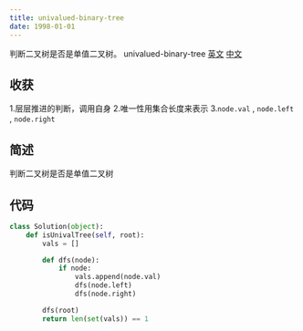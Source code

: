 ```yaml
---
title: univalued-binary-tree
date: 1998-01-01
---
```

判断二叉树是否是单值二叉树。
univalued-binary-tree [英文](https://leetcode.com/problems/univalued-binary-tree/) [中文](https://leetcode-cn.com/problems/univalued-binary-tree/)
## 收获
1.层层推进的判断，调用自身
2.唯一性用集合长度来表示
3.`node.val` , `node.left` , `node.right`
<!-- more -->
## 简述
判断二叉树是否是单值二叉树
## 代码
```py
class Solution(object):
    def isUnivalTree(self, root):
        vals = []

        def dfs(node):
            if node:
                vals.append(node.val)
                dfs(node.left)
                dfs(node.right)

        dfs(root)
        return len(set(vals)) == 1
```